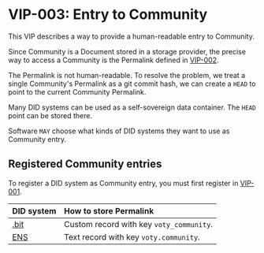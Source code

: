 # VIP-003: Entry to Community

This VIP describes a way to provide a human-readable entry to Community.

Since Community is a Document stored in a storage provider, the precise way to access a Community is the Permalink defined in [VIP-002](/vips/VIP-002.md).

The Permalink is not human-readable. To resolve the problem, we treat a single Community's Permalink as a git commit hash, we can create a `HEAD` to point to the current Community Permalink.

Many DID systems can be used as a self-sovereign data container. The `HEAD` point can be stored there.

Software `MAY` choose what kinds of DID systems they want to use as Community entry.

## Registered Community entries

To register a DID system as Community entry, you must first register in [VIP-001](/vips/VIP-001.md).

| DID system                 | How to store Permalink                   |
| :------------------------- | :--------------------------------------- |
| [.bit](http://did.id/)     | Custom record with key `voty_community`. |
| [ENS](http://ens.domains/) | Text record with key `voty.community`.   |
